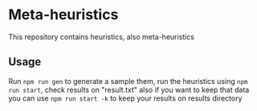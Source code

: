 # Meta-heuristics
This repository contains heuristics, also meta-heuristics

## Usage

Run `npm run gen` to generate a sample them, run the heuristics
using `npm run start`, check results on "result.txt" also if you
want to keep that data you can use `npm run start -k` to keep your
results on results directory
